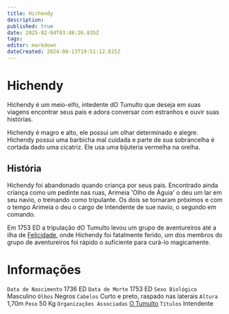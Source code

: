 ```yaml
---
title: Hichendy
description: 
published: true
date: 2025-02-04T03:48:26.835Z
tags: 
editor: markdown
dateCreated: 2024-08-13T19:51:12.815Z
---
```


<!-- SUBTITLE: Visão geral sobre Hichendy -->

# Hichendy
Hichendy é um meio-elfo, intedente dO Tumulto que deseja em suas viagens encontrar seus pais e adora conversar com estranhos e ouvir suas histórias.

Hichendy é magro e alto, ele possui um olhar determinado e alegre. Hichendy possui uma barbicha mal cuidada e parte de sua sobrancelha é cortada dado uma cicatriz. Ele usa uma bijuteria vermelha na orelha.

## História
Hichendy foi abandonado quando criança por seus pais. Encontrado ainda criança como um pedinte nas ruas, Arimeia 'Olho de Águia' o deu um lar em seu navio, o treinando como tripulante. Os dois se tornaram próximos e com o tempo Arimeia o deu o cargo de Intendente de sue navio, o segundo em comando.

Em 1753 ED a tripulação dO Tumulto levou um grupo de aventureiros até a ilha de [Felicidade](/lugares/plano-material/drafeon/sudeste-de-drafeon/felicidade#felicidade), onde Hichendy foi fatalmente ferido, um dos membros do grupo de aventureiros foi rápido o suficiente para curá-lo magicamente.

# Informações
`Data de Nascimento` 1736 ED
`Data de Morte` 1753 ED
`Sexo Biológico` Masculino
`Olhos` Negros
`Cabelos` Curto e preto, raspado nas laterais
`Altura` 1,70m
`Peso` 50 Kg
`Organizações Associadas` [O Tumulto](/faccoes/faccoes-independentes/o-tumulto-faccao#o-tumulto)
`Títulos` Intendente

